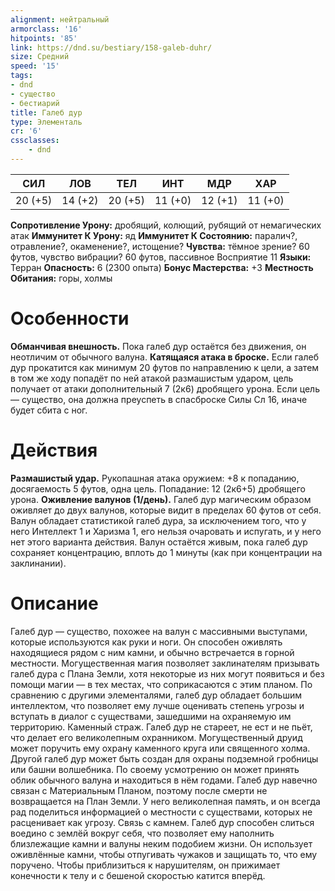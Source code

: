 ```yaml
---
alignment: нейтральный
armorclass: '16'
hitpoints: '85'
link: https://dnd.su/bestiary/158-galeb-duhr/
size: Средний
speed: '15'
tags:
- dnd
- существо
- бестиарий
title: Галеб дур
type: Элементаль
cr: '6'
cssclasses:
    - dnd
---
```



| СИЛ | ЛОВ | ТЕЛ | ИНТ | МДР | ХАР |
|---|---|---|---|---|---|
| 20 (+5) | 14 (+2) | 20 (+5) | 11 (+0) | 12 (+1) | 11 (+0) |
**Сопротивление Урону:** дробящий, колющий, рубящий от немагических атак
**Иммунитет К Урону:** яд
**Иммунитет К Состоянию:** паралич?, отравление?, окаменение?, истощение?
**Чувства:** тёмное зрение? 60 футов, чувство вибрации? 60 футов, пассивное Восприятие 11
**Языки:** Терран
**Опасность:** 6 (2300 опыта)
**Бонус Мастерства:** +3
**Местность Обитания:** горы, холмы


# Особенности
**Обманчивая внешность.** Пока галеб дур остаётся без движения, он неотличим от обычного валуна.
**Катящаяся атака в броске.** Если галеб дур прокатится как минимум 20 футов по направлению к цели, а затем в том же ходу попадёт по ней атакой размашистым ударом, цель получает от атаки дополнительный 7 (2к6) дробящего урона. Если цель — существо, она должна преуспеть в спасброске Силы Сл 16, иначе будет сбита с ног.


# Действия
**Размашистый удар.** Рукопашная атака оружием: +8 к попаданию, досягаемость 5 футов, одна цель. Попадание: 12 (2к6+5) дробящего урона.
**Оживление валунов (1/день).** Галеб дур магическим образом оживляет до двух валунов, которые видит в пределах 60 футов от себя. Валун обладает статистикой галеб дура, за исключением того, что у него Интеллект 1 и Харизма 1, его нельзя очаровать и испугать, и у него нет этого варианта действия. Валун остаётся живым, пока галеб дур сохраняет концентрацию, вплоть до 1 минуты (как при концентрации на заклинании).


# Описание
Галеб дур — существо, похожее на валун с массивными выступами, которые используются как руки и ноги. Он способен оживлять находящиеся рядом с ним камни, и обычно встречается в горной местности. Могущественная магия позволяет заклинателям призывать галеб дура с Плана Земли, хотя некоторые из них могут появиться и без помощи магии — в тех местах, что соприкасаются с этим планом. По сравнению с другими элементалями, галеб дур обладает большим интеллектом, что позволяет ему лучше оценивать степень угрозы и вступать в диалог с существами, зашедшими на охраняемую им территорию. Каменный страж. Галеб дур не стареет, не ест и не пьёт, что делает его великолепным охранником. Могущественный друид может поручить ему охрану каменного круга или священного холма. Другой галеб дур может быть создан для охраны подземной гробницы или башни волшебника. По своему усмотрению он может принять облик обычного валуна и находиться в нём годами. Галеб дур навечно связан с Материальным Планом, поэтому после смерти не возвращается на План Земли. У него великолепная память, и он всегда рад поделиться информацией о местности с существами, которых не расценивает как угрозу. Связь с камнем. Галеб дур способен слиться воедино с землёй вокруг себя, что позволяет ему наполнить близлежащие камни и валуны неким подобием жизни. Он использует оживлённые камни, чтобы отпугивать чужаков и защищать то, что ему поручено. Чтобы приблизиться к нарушителям, он прижимает конечности к телу и с бешеной скоростью катится вперёд.